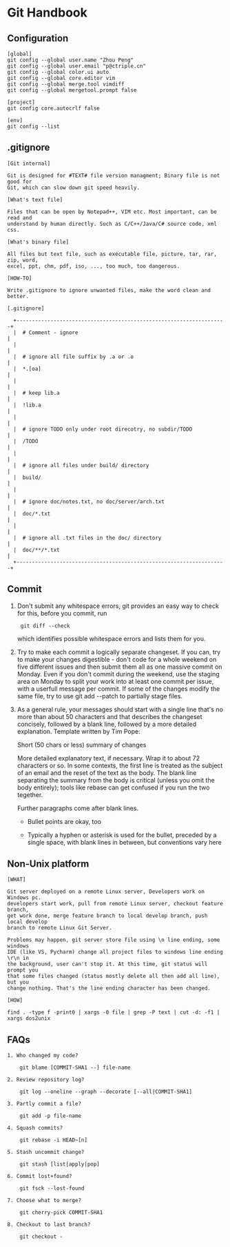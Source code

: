 # Git Handbook

## Configuration

    [global]
    git config --global user.name "Zhou Peng"
    git config --global user.email "p@ctriple.cn"
    git config --global color.ui auto
    git config --global core.editor vim
    git config --global merge.tool vimdiff
    git config --global mergetool.prompt false

    [project]
    git config core.autocrlf false

    [env]
    git config --list


## .gitignore

    [Git internal]

    Git is designed for #TEXT# file version managment; Binary file is not good for
    Git, which can slow down git speed heavily.

    [What's text file]

    Files that can be open by Notepad++, VIM etc. Most important, can be read and
    understand by human directly. Such as C/C++/Java/C# source code, xml css.

    [What's binary file]

    All files but text file, such as executable file, picture, tar, rar, zip, word,
    excel, ppt, chm, pdf, iso, ..., too much, too dangerous.

    [HOW-TO]

    Write .gitignore to ignore unwanted files, make the word clean and better.

    [.gitignore]

      +--------------------------------------------------------------------+
      |  # Comment - ignore                                                |
      |                                                                    |
      |  # ignore all file suffix by .a or .o                              |
      |  *.[oa]                                                            |
      |                                                                    |
      |  # keep lib.a                                                      |
      |  !lib.a                                                            |
      |                                                                    |
      |  # ignore TODO only under root direcotry, no subdir/TODO           |
      |  /TODO                                                             |
      |                                                                    |
      |  # ignore all files under build/ directory                         |
      |  build/                                                            |
      |                                                                    |
      |  # ignore doc/notes.txt, no doc/server/arch.txt                    |
      |  doc/*.txt                                                         |
      |                                                                    |
      |  # ignore all .txt files in the doc/ directory                     |
      |  doc/**/*.txt                                                      |
      +--------------------------------------------------------------------+

## Commit

   1. Don't submit any whitespace errors, git provides an easy way
      to check for this, before you commit, run

           git diff --check

      which identifies possible whitespace errors and lists them
      for you.

   2. Try to make each commit a logically separate changeset. If
      you can, try to make your changes digestible - don't code for
      a whole weekend on five different issues and then submit them
      all as one massive commit on Monday. Even if you don't commit
      during the weekend, use the staging area on Monday to split
      your work into at least one commit per issue, with a userfull
      message per commit. If some of the changes modify the same
      file, try to use git add --patch to partially stage files.

   3. As a general rule, your messages should start with a single
      line that's no more than about 50 characters and that
      describes the changeset concisely, followed by a blank line,
      followed by a more detailed explanation. Template written by
      Tim Pope:


      Short (50 chars or less) summary of changes

      More detailed explanatory text, if necessary. Wrap it to
      about 72 characters or so. In some contexts, the first
      line is treated as the subject of an email and the reset of
      the text as the body. The blank line separating the summary
      from the body is critical (unless you omit the body entirely);
      tools like rebase can get confused if you run the two tegether.

      Further paragraphs come after blank lines.

        - Bullet points are okay, too

        - Typically a hyphen or asterisk is used for the bullet,
          preceded by a single space, with blank lines in between,
          but conventions vary here

## Non-Unix platform

    [WHAT]

    Git server deployed on a remote Linux server, Developers work on Windows pc.
    developers start work, pull from remote Linux server, checkout feature branch,
    get work done, merge feature branch to local develop branch, push local develop
    branch to remote Linux Git Server.

    Problems may happen, git server store file using \n line ending, some windows
    IDE (like VS, Pycharm) change all project files to windows line ending \r\n in
    the background, user can't stop it. At this time, git status will prompt you
    that some files changed (status mostly delete all then add all line), but you
    change nothing. That's the line ending character has been changed.

    [HOW]

    find . -type f -print0 | xargs -0 file | grep -P text | cut -d: -f1 | xargs dos2unix

## FAQs

    1. Who changed my code?

        git blame [COMMIT-SHA1 --] file-name

    2. Review repository log?

        git log --oneline --graph --decorate [--all|COMMIT-SHA1]

    3. Partly commit a file?

        git add -p file-name

    4. Squash commits?

        git rebase -i HEAD~[n]

    5. Stash uncommit change?

        git stash [list|apply|pop]

    6. Commit lost+found?

        git fsck --lost-found

    7. Choose what to merge?

        git cherry-pick COMMIT-SHA1

    8. Checkout to last branch?

        git checkout -
